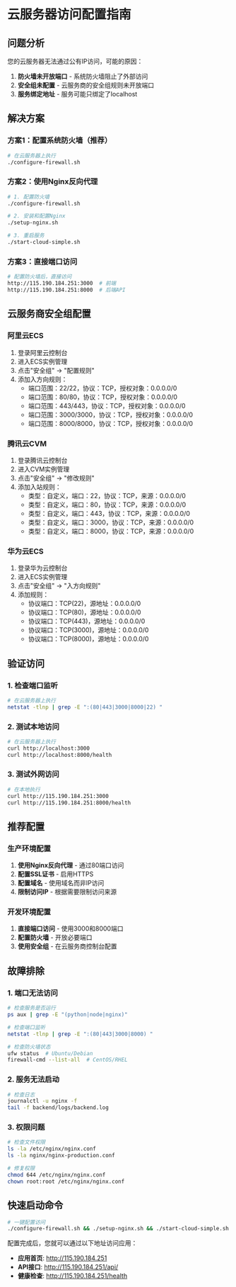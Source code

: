 # 云服务器访问配置指南

## 问题分析

您的云服务器无法通过公有IP访问，可能的原因：
1. **防火墙未开放端口** - 系统防火墙阻止了外部访问
2. **安全组未配置** - 云服务商的安全组规则未开放端口
3. **服务绑定地址** - 服务可能只绑定了localhost

## 解决方案

### 方案1：配置系统防火墙（推荐）

```bash
# 在云服务器上执行
./configure-firewall.sh
```

### 方案2：使用Nginx反向代理

```bash
# 1. 配置防火墙
./configure-firewall.sh

# 2. 安装和配置Nginx
./setup-nginx.sh

# 3. 重启服务
./start-cloud-simple.sh
```

### 方案3：直接端口访问

```bash
# 配置防火墙后，直接访问
http://115.190.184.251:3000  # 前端
http://115.190.184.251:8000  # 后端API
```

## 云服务商安全组配置

### 阿里云ECS
1. 登录阿里云控制台
2. 进入ECS实例管理
3. 点击"安全组" → "配置规则"
4. 添加入方向规则：
   - 端口范围：22/22，协议：TCP，授权对象：0.0.0.0/0
   - 端口范围：80/80，协议：TCP，授权对象：0.0.0.0/0
   - 端口范围：443/443，协议：TCP，授权对象：0.0.0.0/0
   - 端口范围：3000/3000，协议：TCP，授权对象：0.0.0.0/0
   - 端口范围：8000/8000，协议：TCP，授权对象：0.0.0.0/0

### 腾讯云CVM
1. 登录腾讯云控制台
2. 进入CVM实例管理
3. 点击"安全组" → "修改规则"
4. 添加入站规则：
   - 类型：自定义，端口：22，协议：TCP，来源：0.0.0.0/0
   - 类型：自定义，端口：80，协议：TCP，来源：0.0.0.0/0
   - 类型：自定义，端口：443，协议：TCP，来源：0.0.0.0/0
   - 类型：自定义，端口：3000，协议：TCP，来源：0.0.0.0/0
   - 类型：自定义，端口：8000，协议：TCP，来源：0.0.0.0/0

### 华为云ECS
1. 登录华为云控制台
2. 进入ECS实例管理
3. 点击"安全组" → "入方向规则"
4. 添加规则：
   - 协议端口：TCP(22)，源地址：0.0.0.0/0
   - 协议端口：TCP(80)，源地址：0.0.0.0/0
   - 协议端口：TCP(443)，源地址：0.0.0.0/0
   - 协议端口：TCP(3000)，源地址：0.0.0.0/0
   - 协议端口：TCP(8000)，源地址：0.0.0.0/0

## 验证访问

### 1. 检查端口监听
```bash
# 在云服务器上执行
netstat -tlnp | grep -E ":(80|443|3000|8000|22) "
```

### 2. 测试本地访问
```bash
# 在云服务器上执行
curl http://localhost:3000
curl http://localhost:8000/health
```

### 3. 测试外网访问
```bash
# 在本地执行
curl http://115.190.184.251:3000
curl http://115.190.184.251:8000/health
```

## 推荐配置

### 生产环境配置
1. **使用Nginx反向代理** - 通过80端口访问
2. **配置SSL证书** - 启用HTTPS
3. **配置域名** - 使用域名而非IP访问
4. **限制访问IP** - 根据需要限制访问来源

### 开发环境配置
1. **直接端口访问** - 使用3000和8000端口
2. **配置防火墙** - 开放必要端口
3. **使用安全组** - 在云服务商控制台配置

## 故障排除

### 1. 端口无法访问
```bash
# 检查服务是否运行
ps aux | grep -E "(python|node|nginx)"

# 检查端口监听
netstat -tlnp | grep -E ":(80|443|3000|8000) "

# 检查防火墙状态
ufw status  # Ubuntu/Debian
firewall-cmd --list-all  # CentOS/RHEL
```

### 2. 服务无法启动
```bash
# 检查日志
journalctl -u nginx -f
tail -f backend/logs/backend.log
```

### 3. 权限问题
```bash
# 检查文件权限
ls -la /etc/nginx/nginx.conf
ls -la nginx/nginx-production.conf

# 修复权限
chmod 644 /etc/nginx/nginx.conf
chown root:root /etc/nginx/nginx.conf
```

## 快速启动命令

```bash
# 一键配置访问
./configure-firewall.sh && ./setup-nginx.sh && ./start-cloud-simple.sh
```

配置完成后，您就可以通过以下地址访问应用：
- **应用首页**: http://115.190.184.251
- **API接口**: http://115.190.184.251/api/
- **健康检查**: http://115.190.184.251/health
